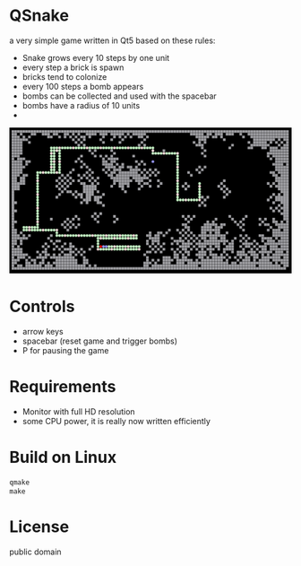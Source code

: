 QSnake
======

a very simple game written in Qt5 based on these rules:

* Snake grows every 10 steps by one unit
* every step a brick is spawn
* bricks tend to colonize
* every 100 steps a bomb appears
* bombs can be collected and used with the spacebar
* bombs have a radius of 10 units
* 
![](screenshots/2020-02-19_001.png)


# Controls
* arrow keys
* spacebar (reset game and trigger bombs)
* P for pausing the game

# Requirements
* Monitor with full HD resolution
* some CPU power, it is really now written efficiently

# Build on Linux
```
qmake
make
```

# License
public domain


